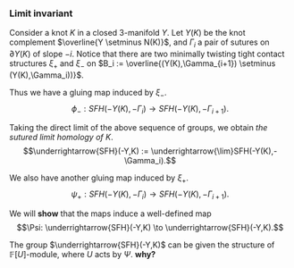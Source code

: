 ### Limit invariant
Consider a knot $K$ in a closed 3-manifold $Y$. Let $Y(K)$ be the knot complement $\overline{Y \setminus N(K)}$, and $\Gamma_i$ a pair of sutures on $\partial Y(K)$ of slope $-i$. Notice that there are two minimally twisting tight contact structures $\xi_+$ and $\xi_-$ on $B_i := \overline{(Y(K),\Gamma_{i+1}) \setminus (Y(K),\Gamma_i))}$.

Thus we have a gluing map induced by $\xi_-$.
$$\phi_-: SFH(-Y(K), -\Gamma_i) \to SFH(-Y(K), -\Gamma_{i+1}).$$

Taking the direct limit of the above sequence of groups, we obtain *the sutured limit homology of $K$*.
$$\underrightarrow{SFH}(-Y,K) := \underrightarrow{\lim}SFH(-Y(K),-\Gamma_i).$$

We also have another gluing map induced by $\xi_+$.
$$\psi_+:SFH(-Y(K), -\Gamma_i) \to SFH(-Y(K), -\Gamma_{i+1}).$$

We will **show** that the maps induce a well-defined map
$$\Psi: \underrightarrow{SFH}(-Y,K) \to \underrightarrow{SFH}(-Y,K).$$

The group $\underrightarrow{SFH}(-Y,K)$ can be given the structure of $\mathbb{F}[U]$-module, where $U$ acts by $\Psi$. **why?**
<!--stackedit_data:
eyJoaXN0b3J5IjpbMTgyOTEwMzQwLC0xMzA3ODcxMTUzLC0xNT
E0ODY3Mjg3LDk0NDYwOTkzNywtMzI5MTY1NTU2XX0=
-->